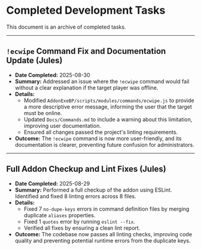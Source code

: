 # Completed Development Tasks

This document is an archive of completed tasks.

---

## `!ecwipe` Command Fix and Documentation Update (Jules)

- **Date Completed:** 2025-08-30
- **Summary:** Addressed an issue where the `!ecwipe` command would fail without a clear explanation if the target player was offline.
- **Details:**
  - Modified `AddonExeBP/scripts/modules/commands/ecwipe.js` to provide a more descriptive error message, informing the user that the target must be online.
  - Updated `Docs/Commands.md` to include a warning about this limitation, improving user documentation.
  - Ensured all changes passed the project's linting requirements.
- **Outcome:** The `!ecwipe` command is now more user-friendly, and its documentation is clearer, preventing future confusion for administrators.

---

## Full Addon Checkup and Lint Fixes (Jules)

- **Date Completed:** 2025-08-29
- **Summary:** Performed a full checkup of the addon using ESLint. Identified and fixed 8 linting errors across 8 files.
- **Details:**
  - Fixed 7 `no-dupe-keys` errors in command definition files by merging duplicate `aliases` properties.
  - Fixed 1 `quotes` error by running `eslint --fix`.
  - Verified all fixes by ensuring a clean lint report.
- **Outcome:** The codebase now passes all linting checks, improving code quality and preventing potential runtime errors from the duplicate keys.
